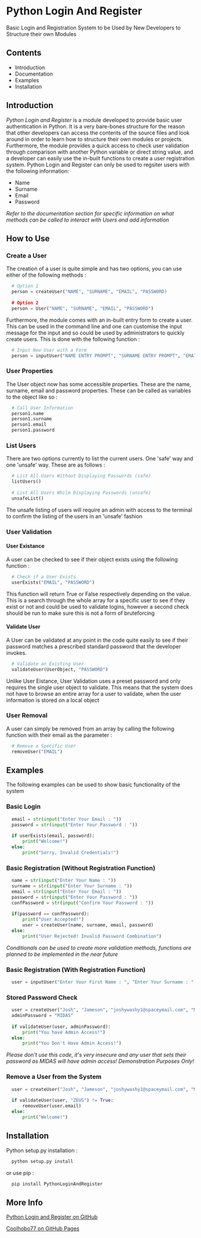 # Python Login And Register
Basic Login and Registration System to be Used by New Developers to Structure their own Modules

## Contents
* Introduction
* Documentation
* Examples
* Installation

## Introduction
_Python Login and Register_ is a module developed to provide basic user authentication in Python. It is a very bare-bones structure for the reason that other developers can access the contents of the source files and look around in order to learn how to structure their own modules or projects. Furthermore, the module provides a quick access to check user validation through comparison with another Python variable or direct string value, and a developer can easily use the in-built functions to create a user registration system. Python Login and Register can only be used to regsiter users with the following information:

  * Name
  * Surname
  * Email
  * Password

_Refer to the documentation section for specific information on what methods can be called to interact with Users and add information_

## How to Use
### Create a User
The creation of a user is quite simple and has two options, you can use either of the following methods :

```python
  # Option 1
  person = createUser("NAME", "SURNAME", "EMAIL", "PASSWORD)
  
  # Option 2
  person = User("NAME", "SURNAME", "EMAIL", "PASSWORD")
```

Furthermore, the module comes with an in-built entry form to create a user. This can be used in the command line and one can customise the input message for the input and so could be used by administrators to quickly create users. This is done with the following function :

```python
  # Input New User with a Form
  person = inputUser("NAME ENTRY PROMPT", "SURNAME ENTRY PROMPT", "EMAIL ENTRY PROMPT", "PASSWORD ENTRY PROMPT")
```

### User Properties
The User object now has some accessible properties. These are the name, surname, email and password properties. These can be called as variables to the object like so :

```python
  # Call User Information
  person1.name
  person1.surname
  person1.email
  person1.password
```

### List Users
There are two options currently to list the current users. One 'safe' way and one 'unsafe' way. These are as follows :

```python
  # List All Users Without Displaying Passwords (safe)
  listUsers()
  
  # List All Users While Displaying Passwords (unsafe)
  unsafeList()
```

The unsafe listing of users will require an admin with access to the terminal to confirm the listing of the users in an 'unsafe' fashion

### User Validation
#### User Existance
A user can be checked to see if their object exists using the following function :

```python
  # Check if a User Exists
  userExists("EMAIL", "PASSWORD")
```

This function will return True or False respectively depending on the value. This is a search through the whole array for a specific user to see if they exist or not and could be used to validate logins, however a second check should be run to make sure this is not a form of bruteforcing

#### Validate User
A User can be validated at any point in the code quite easily to see if their password matches a prescribed standard password that the developer invokes.

```python
  # Validate an Existing User
  validateUser(UserObject, "PASSWORD")
```

Unlike User Eistance, User Validation uses a preset password and only requires the single user object to validate. This means that the system does not have to browse an entire array for a user to validate, when the user information is stored on a local object

### User Removal
A user can simply be removed from an array by calling the following function with their email as the parameter :

```python
  # Remove a Specific User
  removeUser("EMAIL")
```

## Examples
The following examples can be used to show basic functionality of the system

### Basic Login

```python
  email = str(input("Enter Your Email : "))
  password = str(input("Enter Your Password : "))
  
  if userExists(email, password):
      print("Welcome!")
  else:
      print("Sorry, Invalid Credentials!")
```

### Basic Registration (Without Registration Function)

```python
  name = str(input("Enter Your Name : "))
  surname = str(input("Enter Your Surname : "))
  email = str(input("Enter Your Email : "))
  password = str(input("Enter Your Password : "))
  confPassword = str(input("Confirm Your Password : "))
  
  if(password == confPassword):
      print("User Accepted!")
      user = createUser(name, surname, email, password)
  else:
      print("User Rejected! Invalid Password Combination")
```

_Conditionals can be used to create more validation methods, functions are planned to be implemented in the near future_

### Basic Registration (With Registration Function)

```python
  user = inputUser("Enter Your First Name : ", "Enter Your Surname : ", "Enter Your Email : ", "Enter Your Intended Password : ")
```

### Stored Password Check

```python
  user = createUser("Josh", "Jameson", "joshywashy1@spaceymail.com", "MIDAS")
  adminPassword = "MIDAS"
  
  if validateUser(user, adminPassword):
      print("You have Admin Access!")
  else:
      print("You Don't Have Admin Access!")
```

_Please don't use this code, it's very insecure and any user that sets their password as MIDAS will have admin access!_
_Demonstration Purposes Only!_

### Remove a User from the System

```python
  user = createUser("Josh", "Jameson", "joshywashy1@spaceymail.com", "MIDAS")
  
  if validateUser(user, "ZEUS") != True:
      removeUser(user.email)
  else:
      print("Welcome!")
```

## Installation
Python setup.py installation :

```bash
  python setup.py install
```

or use pip :

```bash
  pip install PythonLoginAndRegister
```

## More Info
[Python Login and Register on GitHub](https://github.com/coolhobo77/PythonLoginAndRegister/)

[Coolhobo77 on GitHub Pages](https://coolhobo77.github.io/)
